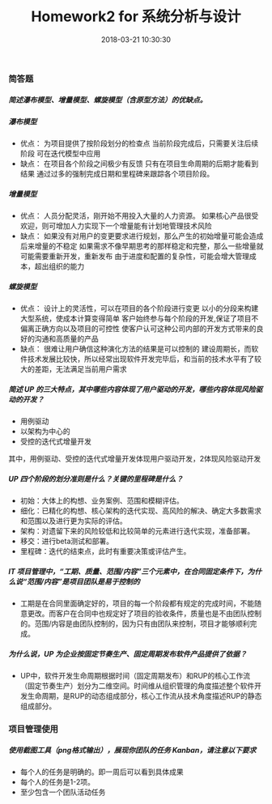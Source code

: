 ﻿---
layout: post
title: Homework2 for 系统分析与设计
date: 2018-03-21 10:30:30
categories: Software
tags: 博客
excerpt: Software
---
### 简答题

##### 简述瀑布模型、增量模型、螺旋模型（含原型方法）的优缺点。

##### 瀑布模型

- 优点：
 为项目提供了按阶段划分的检查点
 当前阶段完成后，只需要关注后续阶段
 可在迭代模型中应用
- 缺点：
 在项目各个阶段之间极少有反馈
 只有在项目生命周期的后期才能看到结果
 通过过多的强制完成日期和里程碑来跟踪各个项目阶段。

##### 增量模型

- 优点：
人员分配灵活，刚开始不用投入大量的人力资源。
如果核心产品很受欢迎，则可增加人力实现下一个增量能有计划地管理技术风险
- 缺点：
如果没有对用户的变更要求进行规划，那么产生的初始增量可能会造成后来增量的不稳定
如果需求不像早期思考的那样稳定和完整，那么一些增量就可能需要重新开发，重新发布
由于进度和配置的复杂性，可能会增大管理成本，超出组织的能力

##### 螺旋模型

- 优点：
设计上的灵活性，可以在项目的各个阶段进行变更
以小的分段来构建大型系统，使成本计算变得简单
客户始终参与每个阶段的开发,保证了项目不偏离正确方向以及项目的可控性
使客户认可这种公司内部的开发方式带来的良好的沟通和高质量的产品
- 缺点：
很难让用户确信这种演化方法的结果是可以控制的
建设周期长，而软件技术发展比较快，所以经常出现软件开发完毕后，和当前的技术水平有了较大的差距，无法满足当前用户需求


##### 简述 UP 的三大特点，其中哪些内容体现了用户驱动的开发，哪些内容体现风险驱动的开发？

- 用例驱动
- 以架构为中心的
- 受控的迭代式增量开发

其中，用例驱动、受控的迭代式增量开发体现用户驱动开发，2体现风险驱动开发

##### UP 四个阶段的划分准则是什么？关键的里程碑是什么？

- 初始：大体上的构想、业务案例、范围和模糊评估。 
- 细化：已精化的构想、核心架构的迭代实现、高风险的解决、确定大多数需求和范围以及进行更为实际的评估。 
- 架构：对遗留下来的风险较低和比较简单的元素进行迭代实现，准备部署。 
- 移交：进行beta测试和部署。
- 里程碑：迭代的结束点，此时有重要决策或评估产生。

##### IT 项目管理中，“工期、质量、范围/内容”三个元素中，在合同固定条件下，为什么说“范围/内容”是项目团队是易于控制的

- 工期是在合同里面确定好的，项目的每一个阶段都有规定的完成时间，不能随意更改。而客户在合同中也规定好了项目的验收条件，质量也是不由团队控制的。范围/内容是由团队控制的，因为只有由团队来控制，项目才能够顺利完成。

##### 为什么说，UP 为企业按固定节奏生产、固定周期发布软件产品提供了依据？

- UP中，软件开发生命周期根据时间（固定周期发布）和RUP的核心工作流（固定节奏生产）划分为二维空间。时间维从组织管理的角度描述整个软件开发生命周期，是RUP的动态组成部分，核心工作流从技术角度描述RUP的静态组成部分。

### 项目管理使用

##### 使用截图工具（png格式输出），展现你团队的任务 Kanban，请注意以下要求

- 每个人的任务是明确的。即一周后可以看到具体成果
- 每个人的任务是1-2项。
- 至少包含一个团队活动任务